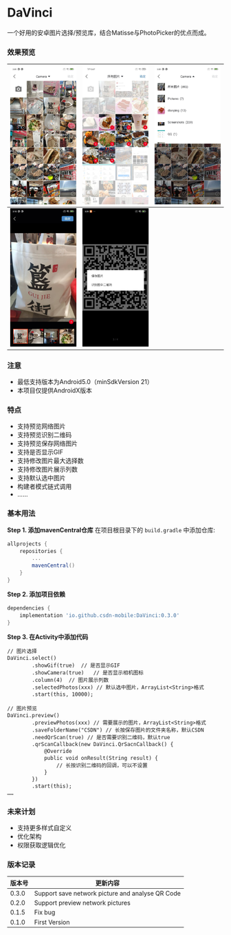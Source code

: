 # DaVinci

一个好用的安卓图片选择/预览库，结合Matisse与PhotoPicker的优点而成。

### 效果预览

|![](images/01.jpg)|![](images/02.jpg)|![](images/03.jpg)|
|---|---|---|
|![](images/04.jpg)|![](images/05.jpg)|

### 注意
* 最低支持版本为Android5.0（minSdkVersion 21）
* 本项目仅提供AndroidX版本

### 特点
* 支持预览网络图片
* 支持预览识别二维码
* 支持预览保存网络图片
* 支持是否显示GIF
* 支持修改图片最大选择数
* 支持修改图片展示列数
* 支持默认选中图片
* 构建者模式链式调用
* ......

### 基本用法
**Step 1. 添加mavenCentral仓库**
在项目根目录下的 `build.gradle` 中添加仓库:
``` gradle
allprojects {
    repositories {
        ...
        mavenCentral()
    }
}
```
**Step 2. 添加项目依赖**
``` gradle
dependencies {
    implementation 'io.github.csdn-mobile:DaVinci:0.3.0'
}
```
**Step 3. 在Activity中添加代码**
```
// 图片选择
DaVinci.select()
        .showGif(true)  // 是否显示GIF
        .showCamera(true)   // 是否显示相机图标
        .column(4)  // 图片展示列数
        .selectedPhotos(xxx) // 默认选中图片，ArrayList<String>格式
        .start(this, 10000);

// 图片预览
DaVinci.preview()
        .previewPhotos(xxx) // 需要展示的图片，ArrayList<String>格式
        .saveFolderName("CSDN") // 长按保存图片的文件夹名称，默认CSDN
        .needQrScan(true) // 是否需要识别二维码，默认true
        .qrScanCallback(new DaVinci.QrSacnCallback() {
            @Override
            public void onResult(String result) {
                // 长按识别二维码的回调，可以不设置
            }
        })
        .start(this);
……
```

### 未来计划
* 支持更多样式自定义
* 优化架构
* 权限获取逻辑优化

### 版本记录
|版本号|更新内容|
|---|---|
|0.3.0|Support save network picture and analyse QR Code|
|0.2.0|Support preview network pictures|
|0.1.5|Fix bug|
|0.1.0|First Version|

